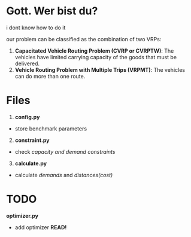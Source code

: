 # Gott. Wer bist du?

i dont know how to do it

our problem can be classified as the combination of two VRPs:
1. **Capacitated Vehicle Routing Problem (CVRP or CVRPTW)**: The vehicles have limited carrying capacity of the goods that must be delivered.
2. **Vehicle Routing Problem with Multiple Trips (VRPMT)**: The vehicles can do more than one route.

# Files
1. **config.py**
* store benchmark parameters
2. **constraint.py**
* check *capacity and demand constraints*
3. **calculate.py**
* calculate *demands* and *distances(cost)*

# TODO
**optimizer.py**
* add optimizer
**READ!**
